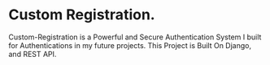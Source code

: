 # Custom Registration.

Custom-Registration is a Powerful and Secure Authentication System I built for Authentications in my future projects.
This Project is Built On Django, and REST API.
